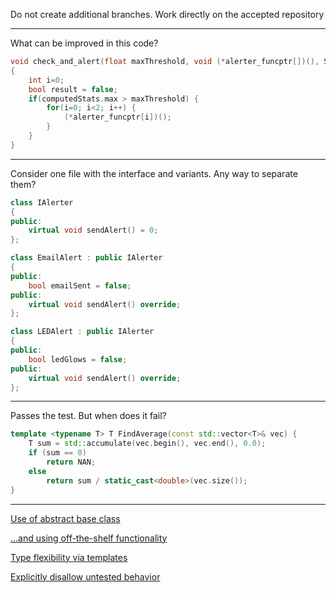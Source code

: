 
Do not create additional branches. Work directly on the accepted repository

---

What can be improved in this code?

```c
void check_and_alert(float maxThreshold, void (*alerter_funcptr[])(), Stats computedStats)
{
    int i=0;
    bool result = false;
    if(computedStats.max > maxThreshold) {
        for(i=0; i<2; i++) {
            (*alerter_funcptr[i])();
        }
    }
}
```

---

Consider one file with the interface and variants. Any way to separate them?

```cpp
class IAlerter
{
public:
    virtual void sendAlert() = 0;
};

class EmailAlert : public IAlerter
{
public:
    bool emailSent = false;
public:
    virtual void sendAlert() override;
};

class LEDAlert : public IAlerter
{
public:
    bool ledGlows = false;
public:
    virtual void sendAlert() override;
};
```

---

Passes the test. But when does it fail?

```cpp
template <typename T> T FindAverage(const std::vector<T>& vec) {
    T sum = std::accumulate(vec.begin(), vec.end(), 0.0);
    if (sum == 0)
        return NAN;
    else
        return sum / static_cast<double>(vec.size());
}
```

---

[Use of abstract base class](https://github.com/clean-code-craft-p-1/spring-in-cpp-Brahmaprasad/pull/1/files)

[...and using off-the-shelf functionality](https://github.com/clean-code-craft-p-1/spring-in-cpp-ThribhuvanGuptaS/blob/fa7dfe7319ebe163e113d40825ae24aebcdfbaa9/stats.cpp)

[Type flexibility via templates](https://github.com/clean-code-craft-p-1/spring-in-cpp-ShubhaPankaj/blob/fa004e7aaf2c2f9bacd5d0240d0eac98932fad19/stats.h)

[Explicitly disallow untested behavior](https://github.com/clean-code-craft-p-1/spring-in-cpp-ajaybth87/blob/413b535277eb0284b28017be51aabd06f3766b40/stats.h)
